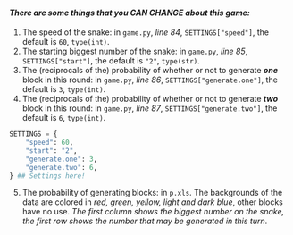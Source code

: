 #### *There are some things that you **CAN CHANGE** about this game:*
1. The speed of the snake: in `game.py`, *line 84*, `SETTINGS["speed"]`, the default is `60`, `type(int)`.
2. The starting biggest number of the snake: in `game.py`, *line 85*, `SETTINGS["start"]`, the default is `"2"`, `type(str)`.
3. The (reciprocals of the) probability of whether or not to generate ***one*** block in this round: in `game.py`, *line 86*, `SETTINGS["generate.one"]`, the default is `3`, `type(int)`.
4. The (reciprocals of the) probability of whether or not to generate ***two*** block in this round: in `game.py`, *line 87*, `SETTINGS["generate.two"]`, the default is `6`, `type(int)`.
```python
SETTINGS = {
    "speed": 60,
    "start": "2",
    "generate.one": 3,
    "generate.two": 6,
} ## Settings here!
```
5. The probability of generating blocks: in `p.xls`. The backgrounds of the data are colored in *red, green, yellow, light and dark blue*, other blocks have no use. *The first column shows the biggest number on the snake, the first row shows the number that may be generated in this turn*.

